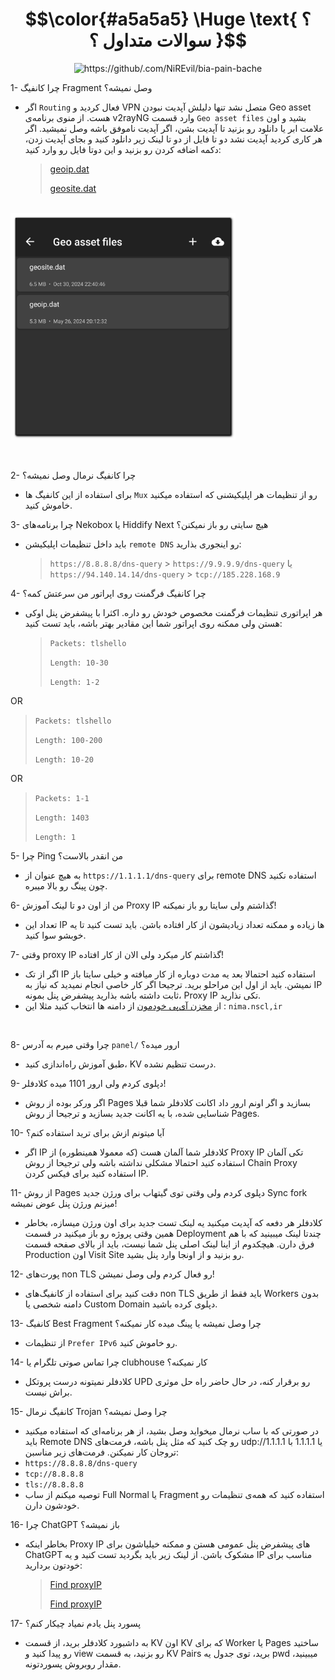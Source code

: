 <h1 align="center">$$\color{#a5a5a5} \Huge \text{ ؟ سوالات متداول ؟ }$$</h1>

<p align="center">
  <img src="https://github.com/user-attachments/assets/2687f318-87eb-4af6-a30a-5904f25bd394" width="140px" 
   style="text-align: center;" alt="https://github/.com/NiREvil/bia-pain-bache"
</p><br>

1- چرا کانفیگ Fragment وصل نمیشه؟

- اگر `Routing` فعال کردید و VPN متصل نشد تنها دلیلش آپدیت نبودن Geo asset هست. از منوی برنامه‌ی v2rayNG وارد قسمت `Geo asset files` بشید و اون علامت ابر یا دانلود رو بزنید تا آپدیت بشن، اگر آپدیت ناموفق باشه وصل نمیشید. اگر هر کاری کردید آپدیت نشد دو تا فایل از دو تا لینک زیر دانلود کنید و بجای آپدیت زدن، دکمه اضافه کردن رو بزنید و این دوتا فایل رو وارد کنید:
  > [geoip.dat](https://github.com/Loyalsoldier/v2ray-rules-dat/releases/latest/download/geoip.dat)
  >
  > [geosite.dat](https://github.com/Loyalsoldier/v2ray-rules-dat/releases/latest/download/geosite.dat)

<p align="left">
  <br><img src="assets/images/Geo-Assets-Files.png" width="360px">
</p><br>

2- چرا کانفیگ نرمال وصل نمیشه؟

- برای استفاده از این کانفیگ ها `Mux` رو از تنظیمات هر اپلیکیشنی که استفاده میکنید خاموش کنید.
  <br>

3- چرا برنامه‌های Nekobox یا Hiddify Next هیچ سایتی رو باز نمیکنن؟

- باید داخل تنظیمات اپلیکیشن `remote DNS` رو اینجوری بذارید:
  > `https://8.8.8.8/dns-query` > `https://9.9.9.9/dns-query`
  > یا
  > `https://94.140.14.14/dns-query` > `tcp://185.228.168.9`
  > <br>

4- چرا کانفیگ فرگمنت روی اپراتور من سرعتش کمه؟

- هر اپراتوری تنظیمات فرگمنت مخصوص خودش رو داره. اکثرا با پیشفرض پنل اوکی هستن ولی ممکنه روی اپراتور شما این مقادیر بهتر باشه، باید تست کنید:
  > `Packets: tlshello`
  >
  > `Length: 10-30`
  >
  > `Length: 1-2`
  > <br>

OR

> `Packets: tlshello`
>
> `Length: 100-200`
>
> `Length: 10-20`
> <br>

OR

> `Packets: 1-1`
>
> `Length: 1403`
>
> `Length: 1`
> <br>

5- چرا Ping من انقدر بالاست؟

- به هیچ عنوان از `https://1.1.1.1/dns-query` برای remote DNS استفاده نکنید چون پینگ رو بالا میبره.
  <br>

6- من از اون دو تا لینک آموزش Proxy IP گذاشتم ولی سایتا رو باز نمیکنه!

- تعداد این IP ها زیاده و ممکنه تعداد زیادیشون از کار افتاده باشن. باید تست کنید تا یه خوبشو سوا کنید.
  <br>

7- وقتی proxy IP گذاشتم کار میکرد ولی الان از کار افتاده!

- اگر از تک IP استفاده کنید احتمالا بعد یه مدت دوباره از کار میافته و خیلی سایتا باز نمیشن. باید از اول این مراحلو برید. ترجیحا اگر کار خاصی انجام نمیدید که نیاز به IP ثابت داشته باشه بذارید پیشفرض پنل بمونه، Proxy IP تکی نذارید.
- از [مخزن آی‌پی خودمون](https://github.com/NiREvil/vless/blob/main/sub/ProxyIP.md) از دامنه ها انتخاب کنید مثلا این : `nima.nscl,ir`

<br>

8- چرا وقتی میرم به آدرس `panel/` ارور میده؟

- طبق آموزش راه‌اندازی کنید، KV درست تنظیم نشده.
  <br>

9- دپلوی کردم ولی ارور 1101 میده کلادفلر!

- اگر ورکر بوده از روش Pages بسازید و اگر اونم ارور داد اکانت کلادفلر شما قبلا شناسایی شده، با یه اکانت جدید بسازید و ترجیحا از روش Pages.
  <br>

10- آیا میتونم ازش برای ترید استفاده کنم؟

- اگر IP کلادفلر شما آلمان هست (که معمولا همینطوره) از Proxy IP تکی آلمان استفاده کنید احتمالا مشکلی نداشته باشه ولی ترجیحا از روش Chain Proxy استفاده کنید برای فیکس کردن IP.
  <br>

11- از روش Pages دپلوی کردم ولی وقتی توی گیتهاب برای ورژن جدید Sync fork میزنم ورژن پنل عوض نمیشه!

- کلادفلر هر دفعه که آپدیت میکنید یه لینک تست جدید برای اون ورژن میسازه، بخاطر همین وقتی پروژه رو باز میکنید در قسمت Deployment چندتا لینک میبینید که با هم فرق دارن. هیچکدوم از اینا لینک اصلی پنل شما نیست، باید از بالای صفحه قسمت Production اون Visit Site رو بزنید و از اونجا وارد پنل بشید.
  <br>

12- پورت‌های non TLS رو فعال کردم ولی وصل نمیشن!

- دقت کنید برای استفاده از کانفیگ‌های non TLS باید فقط از طریق Workers بدون دامنه‌ شخصی یا Custom Domain دپلوی کرده باشید.
  <br>

13- کانفیگ Best Fragment چرا وصل نمیشه یا پینگ میده کار نمیکنه؟

- از تنظیمات `Prefer IPv6` رو خاموش کنید.
  <br>

14- چرا تماس صوتی تلگرام یا clubhouse کار نمیکنه؟

- کلادفلر نمیتونه درست پروتکل UPD رو برقرار کنه، در حال حاضر راه حل موثری براش نیست.
  <br>

15- کانفیگ نرمال Trojan چرا وصل نمیشه؟

- در صورتی که با ساب نرمال میخواید وصل بشید، از هر برنامه‌ای که استفاده میکنید باید Remote DNS رو چک کنید که مثل پنل باشه، فرمت‌های udp://1.1.1.1 یا 1.1.1.1 با تروجان کار نمیکنن. فرمت‌های زیر مناسبن:
- `https://8.8.8.8/dns-query`
- `tcp://8.8.8.8`
- `tls://8.8.8.8`
- توصیه میکنم از ساب Full Normal یا Fragment استفاده کنید که همه‌ی تنظیمات رو خودشون دارن.
  <br>

16- چرا ChatGPT باز نمیشه؟

- بخاطر اینکه Proxy IP های پیشفرض پنل عمومی هستن و ممکنه خیلیاشون برای ChatGPT مشکوک باشن. از لینک زیر باید بگردید تست کنید و یه IP مناسب برای خودتون بردارید:
  > [Find proxyIP](https://www.nslookup.io/domains/ipdb.rr.nu/dns-records/)
  >
  > [Find proxyIP](https://www.nslookup.io/domains/bpb.yousef.isegaro.com/dns-records/)
  > <br>

17- پسورد پنل یادم نمیاد چیکار کنم؟

- به داشبورد کلادفلر برید، از قسمت KV اون KV که برای Worker یا Pages ساختید رو پیدا کنید و view رو بزنید، به قسمت KV Pairs برید، توی جدول یه pwd میبینید، مقدار روبروش پسوردتونه.
